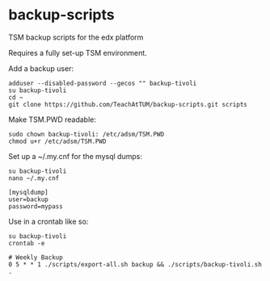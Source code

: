 # backup-scripts
TSM backup scripts for the edx platform

Requires a fully set-up TSM environment. 

Add a backup user:

    adduser --disabled-password --gecos "" backup-tivoli
    su backup-tivoli
    cd ~
    git clone https://github.com/TeachAtTUM/backup-scripts.git scripts
    
Make TSM.PWD readable: 

    sudo chown backup-tivoli: /etc/adsm/TSM.PWD
    chmod u+r /etc/adsm/TSM.PWD

Set up a ~/.my.cnf for the mysql dumps:

    su backup-tivoli
    nano ~/.my.cnf
    
    [mysqldump]
    user=backup
    password=mypass

Use in a crontab like so:

    su backup-tivoli
    crontab -e

    # Weekly Backup
    0 5 * * 1 ./scripts/export-all.sh backup && ./scripts/backup-tivoli.sh .
